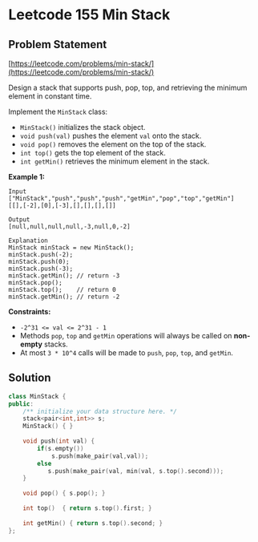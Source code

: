 # Leetcode 155 Min Stack

## Problem Statement

[https://leetcode.com/problems/min-stack/](https://leetcode.com/problems/min-stack/)

Design a stack that supports push, pop, top, and retrieving the minimum element in constant time.

Implement the `MinStack` class:

* `MinStack()` initializes the stack object.
* `void push(val)` pushes the element `val` onto the stack.
* `void pop()` removes the element on the top of the stack.
* `int top()` gets the top element of the stack.
* `int getMin()` retrieves the minimum element in the stack.

**Example 1:**

```text
Input
["MinStack","push","push","push","getMin","pop","top","getMin"]
[[],[-2],[0],[-3],[],[],[],[]]

Output
[null,null,null,null,-3,null,0,-2]

Explanation
MinStack minStack = new MinStack();
minStack.push(-2);
minStack.push(0);
minStack.push(-3);
minStack.getMin(); // return -3
minStack.pop();
minStack.top();    // return 0
minStack.getMin(); // return -2
```

**Constraints:**

* `-2^31 <= val <= 2^31 - 1`
* Methods `pop`, `top` and `getMin` operations will always be called on **non-empty** stacks.
* At most `3 * 10^4` calls will be made to `push`, `pop`, `top`, and `getMin`.

## Solution

```cpp
class MinStack {
public:
    /** initialize your data structure here. */
    stack<pair<int,int>> s;
    MinStack() { }
    
    void push(int val) {
        if(s.empty())
            s.push(make_pair(val,val));
        else 
           s.push(make_pair(val, min(val, s.top().second)));
    }
    
    void pop() { s.pop(); }
    
    int top()  { return s.top().first; }
    
    int getMin() { return s.top().second; }
};
```

